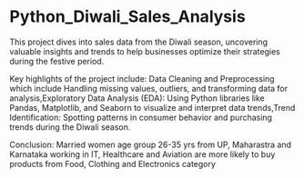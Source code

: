 # Python_Diwali_Sales_Analysis
This project dives into sales data from the Diwali season, uncovering valuable insights and trends to help businesses optimize their strategies during the festive period. 

Key highlights of the project include:
Data Cleaning and Preprocessing which include Handling missing values, outliers, and transforming data for analysis,Exploratory Data Analysis (EDA): Using Python libraries like Pandas, Matplotlib, and Seaborn to visualize and interpret data trends,Trend Identification: Spotting patterns in consumer behavior and purchasing trends during the Diwali season.

Conclusion:
Married women age group 26-35 yrs from UP, Maharastra and Karnataka working in IT, Healthcare and Aviation are more likely to buy products from Food, Clothing and Electronics category

